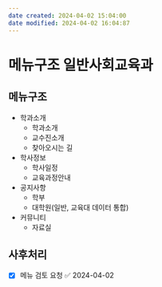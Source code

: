 ```yaml
---
date created: 2024-04-02 15:04:00
date modified: 2024-04-02 16:04:87
---
```


# 메뉴구조 일반사회교육과

## 메뉴구조

- 학과소개
  - 학과소개
  - 교수진소개
  - 찾아오시는 길
- 학사정보
  - 학사일정
  - 교육과정안내
- 공지사항
  - 학부
  - 대학원(일반, 교육대 데이터 통합)
- 커뮤니티
  - 자료실

## 사후처리

- [x] 메뉴 검토 요청 ✅ 2024-04-02
